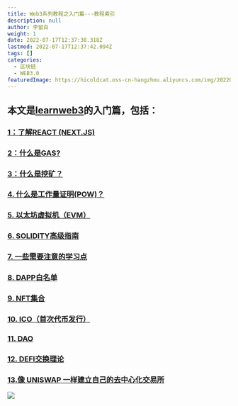 ```yaml
---
title: Web3系列教程之入门篇---教程索引
description: null
author: 李留白
weight: 1
date: 2022-07-17T12:37:38.318Z
lastmod: 2022-07-17T12:37:42.094Z
tags: []
categories:
  - 区块链
  - WEB3.0
featuredImage: https://hicoldcat.oss-cn-hangzhou.aliyuncs.com/img/20220703215340.png
---
```


## 本文是[learnweb3](https://www.learnweb3.io/)的入门篇，包括：

### [1：了解REACT (NEXT.JS)](https://hicoldcat.com/posts/web3/sophomore-tarck-1)
### [2：什么是GAS?](https://hicoldcat.com/posts/web3/sophomore-tarck-2)
### [3：什么是挖矿？](https://hicoldcat.com/posts/web3/sophomore-tarck-3)
### [4. 什么是工作量证明(POW)？](https://hicoldcat.com/posts/web3/sophomore-tarck-4)
### [5. 以太坊虚拟机（EVM）](https://hicoldcat.com/posts/web3/sophomore-tarck-5)
### [6. SOLIDITY高级指南](https://hicoldcat.com/posts/web3/sophomore-tarck-6)
### [7. 一些需要注意的学习点](https://hicoldcat.com/posts/web3/sophomore-tarck-7)
### [8. DAPP白名单](https://hicoldcat.com/posts/web3/sophomore-tarck-8)
### [9. NFT集合](https://hicoldcat.com/posts/web3/sophomore-tarck-9)
### [10. ICO（首次代币发行）](https://hicoldcat.com/posts/web3/sophomore-tarck-10/)
### [11. DAO](https://hicoldcat.com/posts/web3/sophomore-tarck-11/)
### [12. DEFI交换理论](https://hicoldcat.com/posts/web3/sophomore-tarck-12/)
### [13.像 UNISWAP 一样建立自己的去中心化交易所](https://hicoldcat.com/posts/web3/sophomore-tarck-13/)

![](https://hicoldcat.oss-cn-hangzhou.aliyuncs.com/img/my.png)
